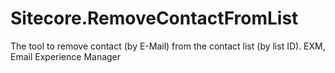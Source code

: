 # Sitecore.RemoveContactFromList
The tool to remove contact (by E-Mail) from the contact list (by list ID). EXM, Email Experience Manager
